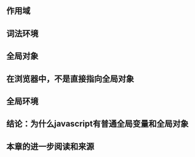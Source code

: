 ## 作用域

## 词法环境

## 全局对象

## 在浏览器中，不是直接指向全局对象

## 全局环境

## 结论：为什么javascript有普通全局变量和全局对象

## 本章的进一步阅读和来源